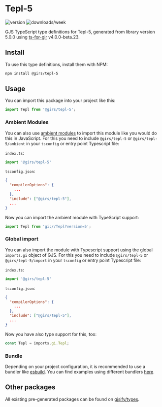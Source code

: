 
# Tepl-5

![version](https://img.shields.io/npm/v/@girs/tepl-5)
![downloads/week](https://img.shields.io/npm/dw/@girs/tepl-5)


GJS TypeScript type definitions for Tepl-5, generated from library version 5.0.0 using [ts-for-gir](https://github.com/gjsify/ts-for-gir) v4.0.0-beta.23.


## Install

To use this type definitions, install them with NPM:
```bash
npm install @girs/tepl-5
```

## Usage

You can import this package into your project like this:
```ts
import Tepl from '@girs/tepl-5';
```

### Ambient Modules

You can also use [ambient modules](https://github.com/gjsify/ts-for-gir/tree/main/packages/cli#ambient-modules) to import this module like you would do this in JavaScript.
For this you need to include `@girs/tepl-5` or `@girs/tepl-5/ambient` in your `tsconfig` or entry point Typescript file:

`index.ts`:
```ts
import '@girs/tepl-5'
```

`tsconfig.json`:
```json
{
  "compilerOptions": {
    ...
  },
  "include": ["@girs/tepl-5"],
  ...
}
```

Now you can import the ambient module with TypeScript support: 

```ts
import Tepl from 'gi://Tepl?version=5';
```

### Global import

You can also import the module with Typescript support using the global `imports.gi` object of GJS.
For this you need to include `@girs/tepl-5` or `@girs/tepl-5/import` in your `tsconfig` or entry point Typescript file:

`index.ts`:
```ts
import '@girs/tepl-5'
```

`tsconfig.json`:
```json
{
  "compilerOptions": {
    ...
  },
  "include": ["@girs/tepl-5"],
  ...
}
```

Now you have also type support for this, too:

```ts
const Tepl = imports.gi.Tepl;
```

### Bundle

Depending on your project configuration, it is recommended to use a bundler like [esbuild](https://esbuild.github.io/). You can find examples using different bundlers [here](https://github.com/gjsify/ts-for-gir/tree/main/examples).

## Other packages

All existing pre-generated packages can be found on [gjsify/types](https://github.com/gjsify/types).

